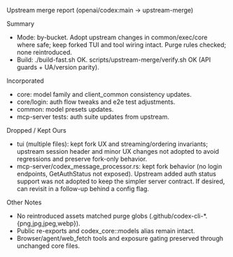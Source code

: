 Upstream merge report (openai/codex:main → upstream-merge)

Summary

- Mode: by-bucket. Adopt upstream changes in common/exec/core where safe; keep forked TUI and tool wiring intact. Purge rules checked; none reintroduced.
- Build: ./build-fast.sh OK. scripts/upstream-merge/verify.sh OK (API guards + UA/version parity).

Incorporated

- core: model family and client_common consistency updates.
- core/login: auth flow tweaks and e2e test adjustments.
- common: model presets updates.
- mcp-server tests: auth suite updates from upstream.

Dropped / Kept Ours

- tui (multiple files): kept fork UX and streaming/ordering invariants; upstream session header and minor UX changes not adopted to avoid regressions and preserve fork-only behavior.
- mcp-server/codex_message_processor.rs: kept fork behavior (no login endpoints, GetAuthStatus not exposed). Upstream added auth status support was not adopted to keep the simpler server contract. If desired, can revisit in a follow-up behind a config flag.

Other Notes

- No reintroduced assets matched purge globs (.github/codex-cli-*.{png,jpg,jpeg,webp}).
- Public re-exports and codex_core::models alias remain intact.
- Browser/agent/web_fetch tools and exposure gating preserved through unchanged core files.
